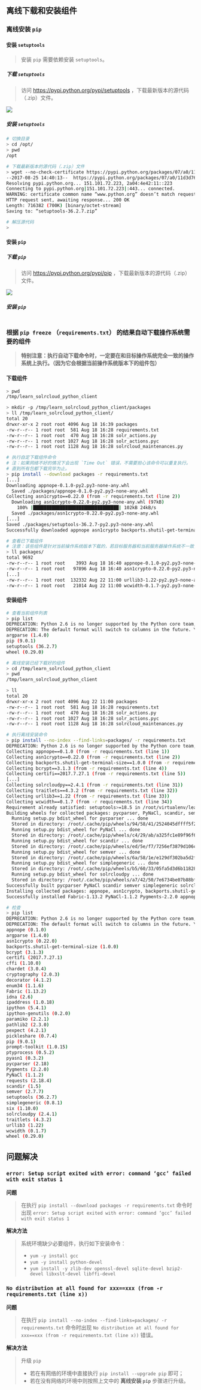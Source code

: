 ## 离线下载和安装组件

### 离线安装 `pip`

#### 安装 `setuptools`

> 安装 `pip` 需要依赖安装 `setuptools`。

##### 下载 `setuptools`

> 访问 https://pypi.python.org/pypi/setuptools ，下载最新版本的源代码（.zip）文件。

![](assets/markdown-img-paste-20170825145118440.png)

##### 安装 `setuptools`

```bash
# 切换目录
> cd /opt/
> pwd
/opt

# 下载最新版本的源代码（.zip）文件
> wget --no-check-certificate https://pypi.python.org/packages/07/a0/11d3d76df54b9701c0f7bf23ea9b00c61c5e14eb7962bb29aed866a5844e/setuptools-36.2.7.zip#md5=b9e6c049617bac0f9e908a41ab4a29ac
--2017-08-25 14:40:13--  https://pypi.python.org/packages/07/a0/11d3d76df54b9701c0f7bf23ea9b00c61c5e14eb7962bb29aed866a5844e/setuptools-36.2.7.zip
Resolving pypi.python.org... 151.101.72.223, 2a04:4e42:11::223
Connecting to pypi.python.org|151.101.72.223|:443... connected.
WARNING: certificate common name “www.python.org” doesn’t match requested host name “pypi.python.org”.
HTTP request sent, awaiting response... 200 OK
Length: 716382 (700K) [binary/octet-stream]
Saving to: “setuptools-36.2.7.zip”

# 解压源代码
>
```

#### 安装 `pip`

##### 下载 `pip`

> 访问 https://pypi.python.org/pypi/pip ，下载最新版本的源代码（.zip）文件。

![](assets/markdown-img-paste-20170825145250223.png)

##### 安装 `pip`

```bash
```


### 根据 `pip freeze` （`requirements.txt`） 的结果自动下载操作系统需要的组件

> **特别注意：执行自动下载命令时，一定要在和目标操作系统完全一致的操作系统上执行。（因为它会根据当前操作系统版本下的组件包）**

#### 下载组件

```bash
> pwd
/tmp/learn_solrcloud_python_client

> mkdir -p /tmp/learn_solrcloud_python_client/packages
> ll /tmp/learn_solrcloud_python_client/
total 20
drwxr-xr-x 2 root root 4096 Aug 18 16:39 packages
-rw-r--r-- 1 root root  581 Aug 18 16:28 requirements.txt
-rw-r--r-- 1 root root  470 Aug 18 16:28 solr_actions.py
-rw-r--r-- 1 root root 1027 Aug 18 16:28 solr_actions.pyc
-rw-r--r-- 1 root root 1128 Aug 18 16:28 solrcloud_maintenances.py

# 执行自定下载组件命令
# 注：如果网络不好的情况下会出现 `Time Out` 错误，不需要担心该命令可以重复执行。
# 直到所有包都下载完毕为止。
> pip install --download packages -r requirements.txt
[...]
Downloading appnope-0.1.0-py2.py3-none-any.whl
  Saved ./packages/appnope-0.1.0-py2.py3-none-any.whl
Collecting asn1crypto==0.22.0 (from -r requirements.txt (line 2))
  Downloading asn1crypto-0.22.0-py2.py3-none-any.whl (97kB)
    100% |████████████████████████████████| 102kB 24kB/s
  Saved ./packages/asn1crypto-0.22.0-py2.py3-none-any.whl
[...]
Saved ./packages/setuptools-36.2.7-py2.py3-none-any.whl
Successfully downloaded appnope asn1crypto backports.shutil-get-terminal-size bcrypt certifi cffi chardet cryptography decorator enum34 Fabric idna ipaddress ipython ipython-genutils paramiko pathlib2 pexpect pickleshare prompt-toolkit ptyprocess pyasn1 pycparser Pygments PyNaCl requests scandir semver simplegeneric six solrcloudpy traitlets urllib3 wcwidth setuptools

# 查看已下载组件
# 注意：该些组件是针对当前操作系统版本下载的，若目标服务器和当前服务器操作系统不一致，则无法保证可以正确安装
> ll packages/
total 9692
-rw-r--r-- 1 root root    3993 Aug 18 16:40 appnope-0.1.0-py2.py3-none-any.whl
-rw-r--r-- 1 root root   97896 Aug 18 16:40 asn1crypto-0.22.0-py2.py3-none-any.whl
[...]
-rw-r--r-- 1 root root  132332 Aug 22 11:00 urllib3-1.22-py2.py3-none-any.whl
-rw-r--r-- 1 root root   21014 Aug 22 11:00 wcwidth-0.1.7-py2.py3-none-any.whl
```

#### 安装组件

```bash
# 查看当前组件列表
> pip list
DEPRECATION: Python 2.6 is no longer supported by the Python core team, please upgrade your Python. A future version of pip will drop support for Python 2.6
DEPRECATION: The default format will switch to columns in the future. You can use --format=(legacy|columns) (or define a format=(legacy|columns) in your pip.conf under the [list] section) to disable this warning.
argparse (1.4.0)
pip (9.0.1)
setuptools (36.2.7)
wheel (0.29.0)

# 离线安装已经下载好的组件
> cd /tmp/learn_solrcloud_python_client
> pwd
/tmp/learn_solrcloud_python_client

> ll
total 20
drwxr-xr-x 2 root root 4096 Aug 22 11:00 packages
-rw-r--r-- 1 root root  581 Aug 18 16:28 requirements.txt
-rw-r--r-- 1 root root  470 Aug 18 16:28 solr_actions.py
-rw-r--r-- 1 root root 1027 Aug 18 16:28 solr_actions.pyc
-rw-r--r-- 1 root root 1128 Aug 18 16:28 solrcloud_maintenances.py

# 执行离线安装命令
> pip install --no-index --find-links=packages/ -r requirements.txt
DEPRECATION: Python 2.6 is no longer supported by the Python core team, please upgrade your Python. A future version of pip will drop support for Python 2.6
Collecting appnope==0.1.0 (from -r requirements.txt (line 1))
Collecting asn1crypto==0.22.0 (from -r requirements.txt (line 2))
Collecting backports.shutil-get-terminal-size==1.0.0 (from -r requirements.txt (line 3))
Collecting bcrypt==3.1.3 (from -r requirements.txt (line 4))
Collecting certifi==2017.7.27.1 (from -r requirements.txt (line 5))
[...]
Collecting solrcloudpy==2.4.1 (from -r requirements.txt (line 31))
Collecting traitlets==4.3.2 (from -r requirements.txt (line 32))
Collecting urllib3==1.22 (from -r requirements.txt (line 33))
Collecting wcwidth==0.1.7 (from -r requirements.txt (line 34))
Requirement already satisfied: setuptools>=18.5 in /root/virtualenv/learn_solrcloud_python_client/lib/python2.6/site-packages (from ipython==5.4.1->-r requirements.txt (line 14))
Building wheels for collected packages: pycparser, PyNaCl, scandir, semver, simplegeneric, solrcloudpy
  Running setup.py bdist_wheel for pycparser ... done
  Stored in directory: /root/.cache/pip/wheels/94/58/41/2524045dffff5f2c26f90774ef02a271fe3156f6beca121a74
  Running setup.py bdist_wheel for PyNaCl ... done
  Stored in directory: /root/.cache/pip/wheels/c4/29/ab/a325fc1e89f96f6eb519d50f83b8576fa6647faebbab12f0bc
  Running setup.py bdist_wheel for scandir ... done
  Stored in directory: /root/.cache/pip/wheels/ed/5e/f7/7256ef3879d106cc88b32f3d3998bb7b2b5754a4e0a801c838
  Running setup.py bdist_wheel for semver ... done
  Stored in directory: /root/.cache/pip/wheels/6a/58/1e/e129df302ba5d2fbf6774ed27f9f50d99372202b4015ad3403
  Running setup.py bdist_wheel for simplegeneric ... done
  Stored in directory: /root/.cache/pip/wheels/b5/60/33/05fa5d3d6b11828fcff3d06a0d562d33e95521ca6c919c8703
  Running setup.py bdist_wheel for solrcloudpy ... done
  Stored in directory: /root/.cache/pip/wheels/a7/42/50/7e6734be07b88bf1c198458ead2432de3efc6630a5c91a52ec
Successfully built pycparser PyNaCl scandir semver simplegeneric solrcloudpy
Installing collected packages: appnope, asn1crypto, backports.shutil-get-terminal-size, six, pycparser, cffi, bcrypt, certifi, chardet, idna, ipaddress, enum34, cryptography, decorator, pyasn1, PyNaCl, paramiko, Fabric, Pygments, ipython-genutils, traitlets, simplegeneric, scandir, pathlib2, pickleshare, wcwidth, prompt-toolkit, ptyprocess, pexpect, ipython, urllib3, requests, semver, solrcloudpy
Successfully installed Fabric-1.13.2 PyNaCl-1.1.2 Pygments-2.2.0 appnope-0.1.0 asn1crypto-0.22.0 backports.shutil-get-terminal-size-1.0.0 bcrypt-3.1.3 certifi-2017.7.27.1 cffi-1.10.0 chardet-3.0.4 cryptography-2.0.3 decorator-4.1.2 enum34-1.1.6 idna-2.6 ipaddress-1.0.18 ipython-5.4.1 ipython-genutils-0.2.0 paramiko-2.2.1 pathlib2-2.3.0 pexpect-4.2.1 pickleshare-0.7.4 prompt-toolkit-1.0.15 ptyprocess-0.5.2 pyasn1-0.3.2 pycparser-2.18 requests-2.18.4 scandir-1.5 semver-2.7.7 simplegeneric-0.8.1 six-1.10.0 solrcloudpy-2.4.1 traitlets-4.3.2 urllib3-1.22 wcwidth-0.1.7

# 检查
> pip list
DEPRECATION: Python 2.6 is no longer supported by the Python core team, please upgrade your Python. A future version of pip will drop support for Python 2.6
DEPRECATION: The default format will switch to columns in the future. You can use --format=(legacy|columns) (or define a format=(legacy|columns) in your pip.conf under the [list] section) to disable this warning.
appnope (0.1.0)
argparse (1.4.0)
asn1crypto (0.22.0)
backports.shutil-get-terminal-size (1.0.0)
bcrypt (3.1.3)
certifi (2017.7.27.1)
cffi (1.10.0)
chardet (3.0.4)
cryptography (2.0.3)
decorator (4.1.2)
enum34 (1.1.6)
Fabric (1.13.2)
idna (2.6)
ipaddress (1.0.18)
ipython (5.4.1)
ipython-genutils (0.2.0)
paramiko (2.2.1)
pathlib2 (2.3.0)
pexpect (4.2.1)
pickleshare (0.7.4)
pip (9.0.1)
prompt-toolkit (1.0.15)
ptyprocess (0.5.2)
pyasn1 (0.3.2)
pycparser (2.18)
Pygments (2.2.0)
PyNaCl (1.1.2)
requests (2.18.4)
scandir (1.5)
semver (2.7.7)
setuptools (36.2.7)
simplegeneric (0.8.1)
six (1.10.0)
solrcloudpy (2.4.1)
traitlets (4.3.2)
urllib3 (1.22)
wcwidth (0.1.7)
wheel (0.29.0)
```

## 问题解决

### `error: Setup script exited with error: command ‘gcc’ failed with exit status 1`

**问题**

> 在执行 `pip install --download packages -r requirements.txt` 命令时出现 `error: Setup script exited with error: command ‘gcc’ failed with exit status 1`

**解决方法**

> 系统环境缺少必要组件，执行如下安装命令：
> - `yum -y install gcc`
> - `yum -y install python-devel`
> - `yum install -y zlib-dev openssl-devel sqlite-devel bzip2-devel libxslt-devel libffi-devel`

### `No distribution at all found for xxx==xxx (from -r requirements.txt (line x))`

**问题**

> 在执行 `pip install --no-index --find-links=packages/ -r requirements.txt` 命令时出现 `No distribution at all found for xxx==xxx (from -r requirements.txt (line x))` 错误。

**解决方法**

> 升级 `pip`
> - 若在有网络的环境中直接执行 `pip install --upgrade pip` 即可；
> - 若在没有网络的环境中则按照上文中的 **离线安装 `pip`** 步骤进行升级。
